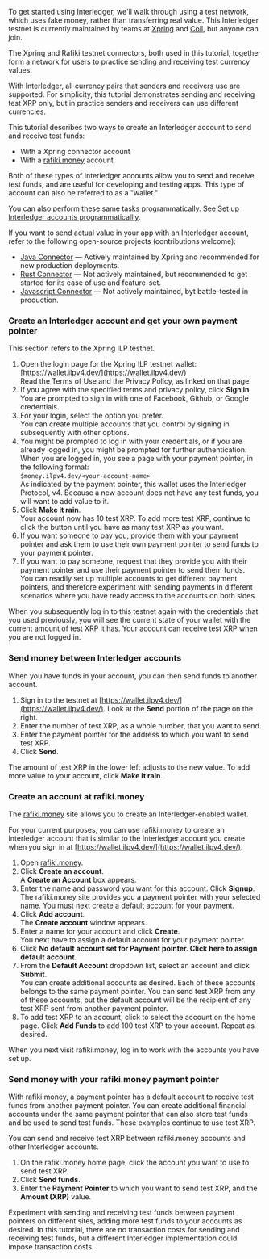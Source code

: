 To get started using Interledger, we'll walk through using a test network, which uses fake money, rather than transferring real value. This Interledger testnet is currently maintained by teams at [Xpring](https://xpring.io/) and [Coil](https://coil.com/), but anyone can join.

The Xpring and Rafiki testnet connectors, both used in this tutorial, together form a network for users to practice sending and receiving test currency values.

With Interledger, all currency pairs that senders and receivers use are supported. For simplicity, this tutorial demonstrates sending and receiving test XRP only, but in practice senders and receivers can use different currencies.  

This tutorial describes two ways to create an Interledger account to send and receive test funds:

- With a Xpring connector account
- With a [rafiki.money](https://rafiki.money) account

Both of these types of Interledger accounts allow you to send and receive test funds, and are useful for developing and testing apps. This type of account can also be referred to as a "wallet."

You can also perform these same tasks programmatically. See [Set up Interledger accounts programmaticallly](setup-wallets-programmatically.html).

If you want to send actual value in your app with an Interledger account, refer to the following open-source projects (contributions welcome):

* [Java Connector](https://connector.interledger4j.dev)  — Actively maintained by Xpring and recommended for new production deployments.
* [Rust Connector](http://interledger.rs)  — Not actively maintained, but recommended to get started for its ease of use and feature-set.
* [Javascript Connector](https://github.com/interledgerjs/ilp-connector)  — Not actively maintained, byt battle-tested in production.

### Create an Interledger account and get your own payment pointer

This section refers to the Xpring ILP testnet.

1. Open the login page for the Xpring ILP testnet wallet: [https://wallet.ilpv4.dev/](https://wallet.ilpv4.dev/)<br>
   Read the Terms of Use and the Privacy Policy, as linked on that page.
2. If you agree with the specified terms and privacy policy, click **Sign in**.<br>
   You are prompted to sign in with one of Facebook, Github, or Google credentials.
3. For your login, select the option you prefer.<br>
   You can create multiple accounts that you control by signing in subsequently with other options.
4. You might be prompted to log in with your credentials, or if you are already logged in, you might be prompted for further authentication.<br>
   When you are logged in, you see a page with your payment pointer, in the following format:<br>
   `$money.ilpv4.dev/<your-account-name>`<br>
   As indicated by the payment pointer, this wallet uses the Interledger Protocol, v4. Because a new account does not have any test funds, you will want to add value to it.
5. Click **Make it rain**.<br>
  Your account now has 10 test XRP. To add more test XRP, continue to click the button until you have as many test XRP as you want.
6. If you want someone to pay you, provide them with your payment pointer and ask them to use their own payment pointer to send funds to your payment pointer.
7. If you want to pay someone, request that they provide you with their payment pointer and use their payment pointer to send them funds.<br>
   You can readily set up multiple accounts to get different payment pointers, and therefore experiment with sending payments in different scenarios where you have ready access to the accounts on both sides.

When you subsequently log in to this testnet again with the credentials that you used previously, you will see the current state of your wallet with the current amount of test XRP it has. Your account can receive test XRP when you are not logged in.   

### Send money between Interledger accounts

When you have funds in your account, you can then send funds to another account.

1. Sign in to the testnet at [https://wallet.ilpv4.dev/](https://wallet.ilpv4.dev/). Look at the **Send** portion of the page on the right.
2. Enter the number of test XRP, as a whole number, that you want to send.
3. Enter the payment pointer for the address to which you want to send test XRP.
4. Click **Send**.

The amount of test XRP in the lower left adjusts to the new value. To add more value to your account, click **Make it rain**.

### Create an account at rafiki.money

The [rafiki.money](https://rafiki.money) site allows you to create an Interledger-enabled wallet.

For your current purposes, you can use rafiki.money to create an Interledger account that is similar to the Interledger account you create when you sign in at [https://wallet.ilpv4.dev/](https://wallet.ilpv4.dev/).

1. Open [rafiki.money](https://rafiki.money).
2. Click **Create an account**.<br>
   A **Create an Account** box appears.
3. Enter the name and password you want for this account. Click **Signup**.<br>
    The rafiki.money site provides you a payment pointer with your selected name. You must next create a default account for your payment.  
4. Click **Add account**.<br>
   The **Create account** window appears.
5. Enter a name for your account and click **Create**.<br>
   You next have to assign a default account for your payment pointer.        
6. Click **No default account set for Payment pointer. Click here to assign default account**.
7. From the **Default Account** dropdown list, select an account and click **Submit**.<br>
   You can create additional accounts as desired. Each of these accounts belongs to the same payment pointer. You can send test XRP from any of these accounts, but the default account will be the recipient of any test XRP sent from another payment pointer.
8. To add test XRP to an account, click to select the account on the home page. Click **Add Funds** to add 100 test XRP to your account. Repeat as desired.

When you next visit rafiki.money, log in to work with the accounts you have set up.

### Send money with your rafiki.money payment pointer

With rafiki.money, a payment pointer has a default account to receive test funds from another payment pointer. You can create additional financial accounts under the same payment pointer that can also store test funds and be used to send test funds. These examples continue to use test XRP.

You can send and receive test XRP between rafiki.money accounts and other Interledger accounts.

1. On the rafiki.money home page, click the account you want to use to send test XRP.
2. Click **Send funds**.
3. Enter the **Payment Pointer** to which you want to send test XRP, and the **Amount (XRP)** value.  

Experiment with sending and receiving test funds between payment pointers on different sites, adding more test funds to your accounts as desired. In this tutorial, there are no transaction costs for sending and receiving test funds, but a different Interledger implementation could impose transaction costs.
